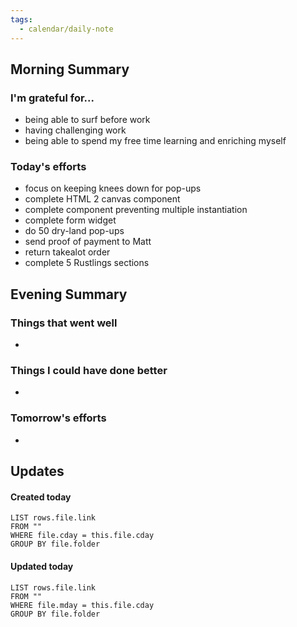 ```yaml
---
tags:
  - calendar/daily-note
---
```


## Morning Summary

### I'm grateful for...

- being able to surf before work
- having challenging work
- being able to spend my free time learning and enriching myself

### Today's efforts

- focus on keeping knees down for pop-ups
- complete HTML 2 canvas component
- complete component preventing multiple instantiation 
- complete form widget 
- do 50 dry-land pop-ups
- send proof of payment to Matt
- return takealot order
- complete 5 Rustlings sections

## Evening Summary

### Things that went well

-

### Things I could have done better

-

### Tomorrow's efforts

-

## Updates

#### Created today

```dataview
LIST rows.file.link
FROM ""
WHERE file.cday = this.file.cday
GROUP BY file.folder
```

#### Updated today

```dataview
LIST rows.file.link
FROM ""
WHERE file.mday = this.file.cday
GROUP BY file.folder
```
